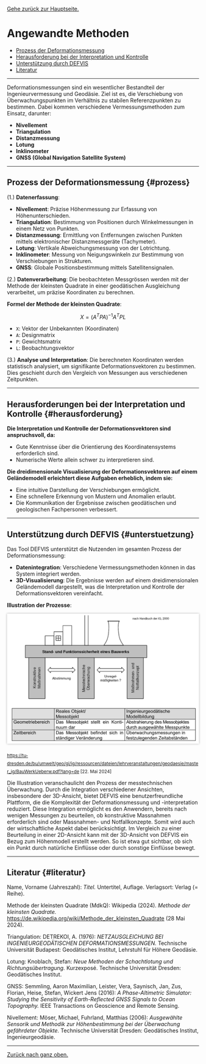 [Gehe zurück zur Hauptseite.](index.html)

# Angewandte Methoden

<ul>
<li><a href="https://fabianruefenacht.github.io/DEFVIS/methoden.html#prozess">Prozess der Deformationsmessung</a></li>
<li><a href="https://fabianruefenacht.github.io/DEFVIS/methoden.html#herausforderung">Herausforderung bei der Interpretation und Kontrolle</a></li>
<li><a href="https://fabianruefenacht.github.io/DEFVIS/methoden.html#unterstuetzung">Unterstützung durch DEFVIS</a></li>
<li><a href="https://fabianruefenacht.github.io/DEFVIS/methoden.html#literatur">Literatur</a></li>
</ul>

---

Deformationsmessungen sind ein wesentlicher Bestandteil der Ingenieurvermessung und Geodäsie. Ziel ist es, die Verschiebung von Überwachungspunkten im Verhältnis zu stabilen Referenzpunkten zu bestimmen. Dabei kommen verschiedene Vermessungsmethoden zum Einsatz, darunter:

- **Nivellement**
- **Triangulation**
- **Distanzmessung**
- **Lotung**
- **Inklinometer**
- **GNSS (Global Navigation Satellite System)**

---

## Prozess der Deformationsmessung {#prozess}

(1.) **Datenerfassung**:

- **Nivellement**: Präzise Höhenmessung zur Erfassung von Höhenunterschieden.
- **Triangulation**: Bestimmung von Positionen durch Winkelmessungen in einem Netz von Punkten.
- **Distanzmessung**: Ermittlung von Entfernungen zwischen Punkten mittels elektronischer Distanzmessgeräte (Tachymeter).
- **Lotung**: Vertikale Abweichungsmessung von der Lotrichtung.
- **Inklinometer**: Messung von Neigungswinkeln zur Bestimmung von Verschiebungen in Strukturen.
- **GNSS**: Globale Positionsbestimmung mittels Satellitensignalen.

(2.) **Datenverarbeitung**:
Die beobachteten Messgrössen werden mit der Methode der kleinsten Quadrate in einer geodätischen Ausgleichung verarbeitet, um präzise Koordinaten zu berechnen.

**Formel der Methode der kleinsten Quadrate**:

$$
X = (A^T P A)^{-1} A^T P L
$$

- `X`: Vektor der Unbekannten (Koordinaten)
- `A`: Designmatrix
- `P`: Gewichtsmatrix
- `L`: Beobachtungsvektor

(3.) **Analyse und Interpretation**:
Die berechneten Koordinaten werden statistisch analysiert, um signifikante Deformationsvektoren zu bestimmen. Dies geschieht durch den Vergleich von Messungen aus verschiedenen Zeitpunkten.

---

## Herausforderungen bei der Interpretation und Kontrolle {#herausforderung}

**Die Interpretation und Kontrolle der Deformationsvektoren sind anspruchsvoll, da:**

- Gute Kenntnisse über die Orientierung des Koordinatensystems erforderlich sind.
- Numerische Werte allein schwer zu interpretieren sind.

**Die dreidimensionale Visualisierung der Deformationsvektoren auf einem Geländemodell erleichtert diese Aufgaben erheblich, indem sie:**

- Eine intuitive Darstellung der Verschiebungen ermöglicht.
- Eine schnellere Erkennung von Mustern und Anomalien erlaubt.
- Die Kommunikation der Ergebnisse zwischen geodätischen und geologischen Fachpersonen verbessert.

---

## Unterstützung durch DEFVIS {#unterstuetzung}

Das Tool DEFVIS unterstützt die Nutzenden im gesamten Prozess der Deformationsmessung:

- **Datenintegration**: Verschiedene Vermessungsmethoden können in das System integriert werden.
- **3D-Visualisierung**: Die Ergebnisse werden auf einem dreidimensionalen Geländemodell dargestellt, was die Interpretation und Kontrolle der Deformationsvektoren vereinfacht.

**Illustration der Prozesse**:

<img src="screenshots/illustration.png" alt="Illustration" style="max-width: 100%; box-shadow: 0 0 5px rgba(0, 0, 0, 0.3);">

<sub>https://tu-dresden.de/bu/umwelt/geo/gi/ig/ressourcen/dateien/lehrveranstaltungen/geodaesie/master_ig/BauWerkUeberw.pdf?lang=de [22. Mai 2024]</sub>

Die Illustration veranschaulicht den Prozess der messtechnischen Überwachung. Durch die Integration verschiedener Ansichten, insbesondere der 3D-Ansicht, bietet DEFVIS eine benutzerfreundliche Plattform, die die Komplexität der Deformationsmessung und -interpretation reduziert. Diese Integration ermöglicht es den Anwendern, bereits nach wenigen Messungen zu beurteilen, ob konstruktive Massnahmen erforderlich sind oder Massnahmen- und Notfallkonzepte. Somit wird auch der wirtschaftliche Aspekt dabei berücksichtigt. Im Vergleich zu einer Beurteilung in einer 2D-Ansicht kann mit der 3D-Ansicht von DEFVIS ein Bezug zum Höhenmodell erstellt werden. So ist etwa gut sichtbar, ob sich ein Punkt durch natürliche Einflüsse oder durch sonstige Einflüsse bewegt.

---

## Literatur {#literatur}

Name, Vorname (Jahreszahl): _Titel._ Untertitel, Auflage. Verlagsort: Verlag (= Reihe).

Methode der kleinsten Quadrate (MdkQ):
Wikipedia (2024). _Methode der kleinsten Quadrate._ https://de.wikipedia.org/wiki/Methode_der_kleinsten_Quadrate (28 Mai 2024).

Triangulation:
DETREKOI, A. (1976): _NETZAUSGLEICHUNG BEI INGENIEURGEODÄTISCHEN DEFORMATIONSMESSUNGEN._ Technische Universität Budapest: Geodätisches Institut, Lehrstuhl für Höhere Geodäsie.

Lotung:
Knoblach, Stefan: _Neue Methoden der Schachtlotung und Richtungsübertragung._ Kurzexposé. Technische Universität Dresden: Geodätisches Institut.

GNSS:
Semmling, Aaron Maximilian, Leister, Vera, Saynisch, Jan, Zus, Florian, Heise, Stefan, Wickert Jens (2016): _A Phase-Altimetric Simulator: Studying the Sensitivity of Earth-Reflected GNSS Signals to Ocean Topography._ IEEE Transactions on Geoscience and Remote Sensing.

Nivellement:
Möser, Michael, Fuhrland, Matthias (2006): _Ausgewählte Sensorik und Methodik zur Höhenbestimmung bei der Überwachung gefährdeter Objekte._ Technische Universität Dresden: Geodätisches Institut, Ingenieurgeodäsie.

---

[Zurück nach ganz oben.](methoden.html)
